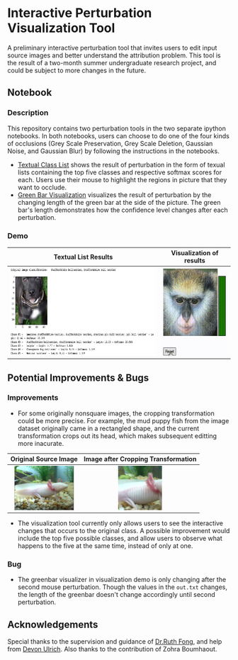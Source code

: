 
# Interactive Perturbation Visualization Tool
A preliminary interactive perturbation tool that invites users to edit input source images and better understand the attribution problem. This tool is the result of a two-month summer undergraduate research project, and could be subject to more changes in the future.

## Notebook
### Description
This repository contains two perturbation tools in the two separate ipython notebooks. In both notebooks, users can choose to do one of the four kinds of occlusions (Grey Scale Preservation, Grey Scale Deletion, Gaussian Noise, and Gaussian Blur) by following the instructions in the notebooks.
* [Textual Class List](https://github.com/iceysiyiai/Interactive_Visualization_Tool_Summer2022/blob/main/InteractiveList.ipynb) shows the result of perturbation in the form of texual lists containing the top five classes and respective softmax scores for each. Users use their mouse to highlight the regions in picture that they want to occlude.
* [Green Bar Visualization](https://github.com/iceysiyiai/Interactive_Visualization_Tool_Summer2022/blob/main/InteractiveVisualization.ipynb) visualizes the result of perturbation by the changing length of the green bar at the side of the picture. The green bar's length demonstrates how the confidence level changes after each perturbation.
### Demo
Textual List Results             |   Visualization of results
:-------------------------:|:-------------------------:
<img src="Images/ListDemo.png" alt="Demonstration of the results of project 1" height="200" /> |     <img src="Images/demo1.gif" alt="Visualizatin Demo" height="200" />


## Potential Improvements & Bugs
### Improvements
* For some originally nonsquare images, the cropping transformation could be more precise. For example, the mud puppy fish from the image dataset originally came in a rectangled shape, and the current transformation crops out its head, which makes subsequent editting more inacurate.

Original Source Image         |   Image after Cropping Transformation
:-------------------------:|:-------------------------:
<img src="Images/OriginalFish.png" alt="Original Image" height="100" /> |     <img src="Images/CroppedFish.jpeg" alt="Image after cropping" height="100" />

* The visualization tool currently only allows users to see the interactive changes that occurs to the original class. A possible improvement would include the top five possible classes, and allow users to observe what happens to the five at the same time, instead of only at one.
### Bug
* The greenbar visualizer in visualization demo is only changing after the second mouse perturbation. Though the values in the `out.txt` changes, the length of the greenbar doesn't change accordingly until second perturbation.


## Acknowledgements
Special thanks to the supervision and guidance of [Dr.Ruth Fong](https://www.ruthfong.com/), and help from [Devon Ulrich](https://github.com/devonulrich). Also thanks to the contribution of Zohra Boumhaout.